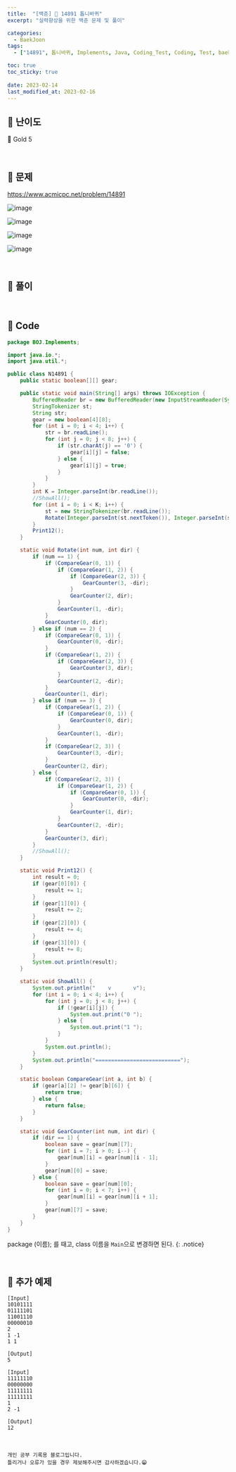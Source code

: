 ```yaml
---
title:  "[백준] 🥇 14891 톱니바퀴"
excerpt: "실력향상을 위한 백준 문제 및 풀이"

categories:
  - BaekJoon
tags:
  - ["14891", 톱니바퀴, Implements, Java, Coding_Test, Coding, Test, baekJoon, 백준]

toc: true
toc_sticky: true
 
date: 2023-02-14
last_modified_at: 2023-02-16
---
```


## 📌 난이도

  🥇 Gold 5

<br>

## 📌 문제

<https://www.acmicpc.net/problem/14891>

![image](https://user-images.githubusercontent.com/37824506/219370036-b352a4d1-aed7-4811-853a-32aab94c64ba.png)

![image](https://user-images.githubusercontent.com/37824506/219370121-80a141ef-c1fb-4a08-a21a-cdcbc351f226.png)

![image](https://user-images.githubusercontent.com/37824506/219370203-d3b415e1-cef2-4feb-a523-41070200e776.png)

![image](https://user-images.githubusercontent.com/37824506/219370256-4c71d2af-b2d9-4310-8658-30e97f4028ff.png)



<br>

## 📌 풀이




<br>

## 📌 Code

```java
package BOJ.Implements;

import java.io.*;
import java.util.*;

public class N14891 {
    public static boolean[][] gear;

    public static void main(String[] args) throws IOException {
        BufferedReader br = new BufferedReader(new InputStreamReader(System.in));
        StringTokenizer st;
        String str;
        gear = new boolean[4][8];
        for (int i = 0; i < 4; i++) {
            str = br.readLine();
            for (int j = 0; j < 8; j++) {
                if (str.charAt(j) == '0') {
                    gear[i][j] = false;
                } else {
                    gear[i][j] = true;
                }
            }
        }
        int K = Integer.parseInt(br.readLine());
        //ShowAll();
        for (int i = 0; i < K; i++) {
            st = new StringTokenizer(br.readLine());
            Rotate(Integer.parseInt(st.nextToken()), Integer.parseInt(st.nextToken()));
        }
        Print12();
    }

    static void Rotate(int num, int dir) {
        if (num == 1) {
            if (CompareGear(0, 1)) {
                if (CompareGear(1, 2)) {
                    if (CompareGear(2, 3)) {
                        GearCounter(3, -dir);
                    }
                    GearCounter(2, dir);
                }
                GearCounter(1, -dir);
            }
            GearCounter(0, dir);
        } else if (num == 2) {
            if (CompareGear(0, 1)) {
                GearCounter(0, -dir);
            }
            if (CompareGear(1, 2)) {
                if (CompareGear(2, 3)) {
                    GearCounter(3, dir);
                }
                GearCounter(2, -dir);
            }
            GearCounter(1, dir);
        } else if (num == 3) {
            if (CompareGear(1, 2)) {
                if (CompareGear(0, 1)) {
                    GearCounter(0, dir);
                }
                GearCounter(1, -dir);
            }
            if (CompareGear(2, 3)) {
                GearCounter(3, -dir);
            }
            GearCounter(2, dir);
        } else {
            if (CompareGear(2, 3)) {
                if (CompareGear(1, 2)) {
                    if (CompareGear(0, 1)) {
                        GearCounter(0, -dir);
                    }
                    GearCounter(1, dir);
                }
                GearCounter(2, -dir);
            }
            GearCounter(3, dir);
        }
        //ShowAll();
    }

    static void Print12() {
        int result = 0;
        if (gear[0][0]) {
            result += 1;
        }
        if (gear[1][0]) {
            result += 2;
        }
        if (gear[2][0]) {
            result += 4;
        }
        if (gear[3][0]) {
            result += 8;
        }
        System.out.println(result);
    }

    static void ShowAll() {
        System.out.println("    v       v");
        for (int i = 0; i < 4; i++) {
            for (int j = 0; j < 8; j++) {
                if (!gear[i][j]) {
                    System.out.print("0 ");
                } else {
                    System.out.print("1 ");
                }
            }
            System.out.println();
        }
        System.out.println("===========================");
    }

    static boolean CompareGear(int a, int b) {
        if (gear[a][2] != gear[b][6]) {
            return true;
        } else {
            return false;
        }
    }

    static void GearCounter(int num, int dir) {
        if (dir == 1) {
            boolean save = gear[num][7];
            for (int i = 7; i > 0; i--) {
                gear[num][i] = gear[num][i - 1];
            }
            gear[num][0] = save;
        } else {
            boolean save = gear[num][0];
            for (int i = 0; i < 7; i++) {
                gear[num][i] = gear[num][i + 1];
            }
            gear[num][7] = save;
        }
    }
}
```


package (이름); 를 때고, class 이름을 `Main`으로 변경하면 된다.
{: .notice} 

<br>

## 📌 추가 예제

```
[Input]
10101111
01111101
11001110
00000010
2
1 -1
1 1

[Output]
5
```

```
[Input]
11111110
00000000
11111111
11111111
1
2 -1

[Output]
12
```

<br>

    개인 공부 기록용 블로그입니다.
    틀리거나 오류가 있을 경우 제보해주시면 감사하겠습니다.😁